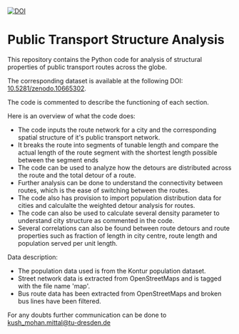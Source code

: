 [![DOI](https://zenodo.org/badge/756901116.svg)](https://zenodo.org/doi/10.5281/zenodo.10665408)

# Public Transport Structure Analysis

This repository contains the Python code for analysis of structural properties of public transport routes across the globe.

The corresponding dataset is available at the following DOI: [10.5281/zenodo.10665302](https://doi.org/10.5281/zenodo.10665302).

The code is commented to describe the functioning of each section.

Here is an overview of what the code does:

- The code inputs the route network for a city and the corresponding spatial structure of it's public transport network.
- It breaks the route into segments of tunable length and compare the actual length of the route segment with the shortest length possible between the segment ends
- The code can be used to analyze how the detours are distributed across the route and the total detour of a route.
- Further analysis can be done to understand the connectivity between routes, which is the ease of switching between the routes.
- The code also has provision to import population distribution data for cities and calculalte the weighted detour analysis for routes.
- The code can also be used to calculate several density parameter to understand city structure as commented in the code.
- Several correlations can also be found between route detours and route properties such as fraction of length in city centre, route length and population served per unit length.

Data description:

- The population data used is from the Kontur population dataset.
- Street network data is extracted from OpenStreetMaps and is tagged with the file name 'map'.
- Bus route data has been extracted from OpenStreetMaps and broken bus lines have been filtered.

For any doubts further communication can be done to [kush_mohan.mittal@tu-dresden.de](mailto:kush_mohan.mittal@tu-dresden.de)
